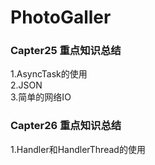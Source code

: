 # PhotoGaller
<h3>Capter25 重点知识总结</h3>
1.AsyncTask的使用</br>
2.JSON</br>
3.简单的网络IO</br>
<h3>Capter26 重点知识总结</h3>
1.Handler和HandlerThread的使用</br>